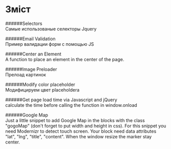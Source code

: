 # Зміст

######Selectors <br>
Самые использованые селекторы Jquery

######Email Validation <br>
Пример валидации форм с помощью JS

######Center an Element <br>
A function to place an element in the center of the page.

######Image Preloader<br>
Прелоад картинок

######Modify color placeholder<br>
Модифицируем цвет placeholderа

######Get page load time via Javascript and jQuery<br>
calculate the time before calling the function in window.onload

######Google Map<br>
Just a little snippet to add Google Map in the blocks with the class "gogoMap" (don't forget to put width and height in css).
For this snippet you need Modernizr to detect touch screen.
Your block need data attributes "lat", "lng", "title", "content".
When the window resize the marker stay center.